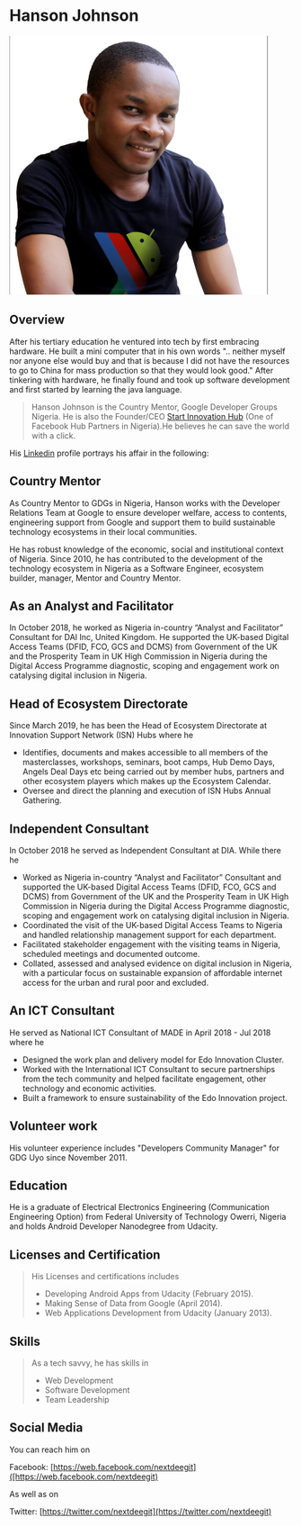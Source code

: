 # Hanson Johnson

<img src="assets/5779791.png" />

## Overview
After his tertiary education he ventured into tech by first embracing hardware. He built a mini computer that in his own words ".. neither myself nor anyone else would buy and that is because I did not have the resources to go to China for mass production so that they would look good." After tinkering with hardware, he finally found and took up software development and first started by learning the java language.

>Hanson Johnson is the Country Mentor, Google Developer Groups Nigeria. He is also the Founder/CEO [Start Innovation Hub](http://starthub.com.ng) (One of Facebook Hub Partners in Nigeria).He believes he can save the world with a click. 

His [Linkedin](https://www.linkedin.com/in/nextdeegit/?originalSubdomain=ng) profile portrays his affair in the following:

## Country Mentor
As Country Mentor to GDGs in Nigeria, Hanson works with the Developer Relations Team at Google to ensure developer welfare, access to contents, engineering support from Google and support them to build sustainable technology ecosystems in their local communities.

He has robust knowledge of the economic, social and institutional context of Nigeria. Since 2010, he has contributed to the development of the technology ecosystem in Nigeria as a Software Engineer, ecosystem builder, manager, Mentor and Country Mentor. 

## As an Analyst and Facilitator
In October 2018, he worked as Nigeria in-country “Analyst and Facilitator” Consultant for DAI Inc, United Kingdom. He supported the UK-based Digital Access Teams (DFID, FCO, GCS and DCMS) from Government of the UK and the Prosperity Team in UK High Commission in Nigeria during the Digital Access Programme diagnostic, scoping and engagement work on catalysing digital inclusion in Nigeria.

## Head of Ecosystem Directorate
Since March 2019, he has been the Head of Ecosystem Directorate at Innovation Support Network (ISN) Hubs where he 
- Identifies, documents and makes accessible to all members of the masterclasses, workshops, seminars, boot camps, Hub Demo Days, Angels Deal Days etc being carried out by member hubs, partners and other ecosystem players which makes up the Ecosystem Calendar.
- Oversee and direct the planning and execution of ISN Hubs Annual Gathering.

## Independent Consultant
In October 2018 he served as Independent Consultant at DIA. While there he
- Worked as Nigeria in-country “Analyst and Facilitator” Consultant and supported the UK-based Digital Access Teams (DFID, FCO, GCS and DCMS) from Government of the UK and the Prosperity Team in UK High Commission in Nigeria during the Digital Access Programme diagnostic, scoping and engagement work on catalysing digital inclusion in Nigeria.
- Coordinated the visit of the UK-based Digital Access Teams to Nigeria and handled relationship management support for each department.
- Facilitated stakeholder engagement with the visiting teams in Nigeria, scheduled meetings and documented outcome.
- Collated, assessed and analysed evidence on digital inclusion in Nigeria, with a particular focus on sustainable expansion of affordable internet access for the urban and rural poor and excluded.

## An ICT Consultant
He served as National ICT Consultant of MADE in April 2018 -  Jul 2018 where he 
- Designed the work plan and delivery model for Edo Innovation Cluster.
- Worked with the International ICT Consultant to secure partnerships from the tech community and helped facilitate engagement, other technology and economic activities.
- Built a framework to ensure sustainability of the Edo Innovation project.

## Volunteer work
His volunteer experience includes "Developers Community Manager" for GDG Uyo since November 2011.

## Education
He is a  graduate of Electrical Electronics Engineering (Communication Engineering Option) from Federal University of Technology Owerri, Nigeria and holds Android Developer Nanodegree from Udacity.

## Licenses and Certification

> His Licenses and certifications includes 
>- Developing Android Apps from Udacity (February 2015).
>- Making Sense of Data from Google (April 2014).
>- Web Applications Development from Udacity (January 2013).

## Skills
>As a tech savvy, he has skills in 
>- Web Development
>- Software Development
>- Team Leadership

## Social Media
You can reach him on 

Facebook: [https://web.facebook.com/nextdeegit]([https://web.facebook.com/nextdeegit) 

As well as on 

Twitter: [https://twitter.com/nextdeegit](https://twitter.com/nextdeegit)



